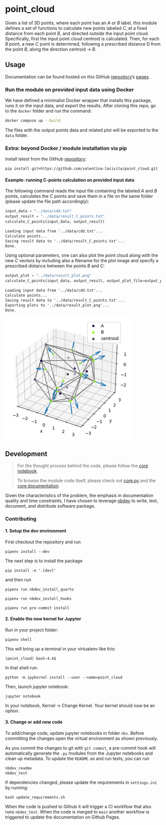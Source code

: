 # point_cloud


<!-- WARNING: THIS FILE WAS AUTOGENERATED! DO NOT EDIT! -->

Given a list of 3D points, where each point has an *A* or *B* label,
this module defines a set of functions to calculate new points labeled
*C*, at a fixed distance from each point *B*, and directed outside the
input point cloud. Specifically, first the input point cloud centroid is
calculated. Then, for each *B* point, a new *C* point is determined,
following a prescribed distance D from the point *B*, along the
direction centroid -\> *B*.

## Usage

Documentation can be found hosted on this GitHub
[repository](https://github.com/valentina-lacivita/point_cloud)’s
[pages](https://valentina-lacivita.github.io/point_cloud/).

### Run the module on provided input data using Docker

We have defined a minimalist Docker wrapper that installs this package,
runs it on the input data, and export the results. After cloning this
repo, go to the `docker` folder and run the command:

``` sh
docker compose up --build
```

The files with the output points data and related plot will be exported
to the `data` folder.

### Extra: beyond Docker / module installation via pip

Install latest from the GitHub
[repository](https://github.com/valentina-lacivita/point_cloud):

``` sh
pip install git+https://github.com/valentina-lacivita/point_cloud.git
```

#### Example: running C-points calculation on provided input data

The following command reads the input file containing the labeled *A*
and *B* points, calculates the *C* points and save them in a file on the
same folder (please update the file path accordingly):

``` python
input_data = "../data/cdd.txt"
output_result = "../data/result_C_points.txt"
calculate_C_points(input_data, output_result)
```

    Loading input data from '../data/cdd.txt'...
    Calculate points...
    Saving result data to '../data/result_C_points.txt'...
    Done.

Using optional parameters, one can also plot the point cloud along with
the new *C* vectors by including also a filename for the plot image and
specify a prescribed distance between the points *B* and *C*:

``` python
output_plot = "../data/result_plot.png"
calculate_C_points(input_data, output_result, output_plot_file=output_plot, distance=1.0)
```

    Loading input data from '../data/cdd.txt'...
    Calculate points...
    Saving result data to '../data/result_C_points.txt'...
    Exporting plots to '../data/result_plot.png'...
    Done.

![](index_files/figure-commonmark/cell-3-output-2.png)

## Development

> For the thought process behind the code, please follow the [core
> notebook](https://github.com/valentina-lacivita/point_cloud/blob/main/nbs/00_core.ipynb).

> To browse the module code itself, please check out
> [core.py](https://github.com/valentina-lacivita/point_cloud/blob/main/point_cloud/core.py)
> and the [core
> documentation](https://valentina-lacivita.github.io/point_cloud/core.html).

Given the characteristics of the problem, the emphasis in documentation
quality and time constraints, I have chosen to leverage
[nbdev](https://nbdev.fast.ai/) to write, test, document, and distribute
software package.

### Contributing

#### 1. Setup the dev environment

First checkout the repository and run

``` shell
pipenv install --dev
```

The next step is to install the package

``` shell
pip install -e '.[dev]'
```

and then run

``` shell
pipenv run nbdev_install_quarto
```

``` shell
pipenv run nbdev_install_hooks
```

``` shell
pipenv run pre-commit install
```

#### 2. Enable the new kernel for Jupyter

Run in your project folder:

``` shell
pipenv shell
```

This will bring up a terminal in your virtualenv like this:

``` shell
(point_cloud) bash-4.4$
```

In that shell run:

``` shell
python -m ipykernel install --user --name=point_cloud
```

Then, launch jupyter notebook:

``` shell
jupyter notebook
```

In your notebook, Kernel -\> Change Kernel. Your kernel should now be an
option.

#### 3. Change or add new code

To add/change code, update jupyter notebooks in folder `nbs`. Before
committing the changes open the virtual environment as shown previously.

As you commit the changes to git with `git commit`, a pre-commit hook
will automatically generate the `.py` modules from the Jupyter notebooks
and clean up metadata. To update the `README.md` and run tests, you can
run

``` shell
nbdev_readme
nbdev_test
```

If dependencies changed, please update the requirements in
`settings.ini` by running:

``` shell
bash update_requirements.sh
```

When the code is pushed to Github it will trigger a CI workflow that
also runs `nbdev_test`. When the code is merged to `main` another
workflow is triggered to update the documentation on Github Pages.
